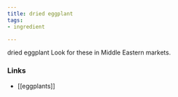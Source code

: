 ```yaml
---
title: dried eggplant
tags:
- ingredient

---
```

dried eggplant Look for these in Middle Eastern markets.

### Links

* [[eggplants]]
